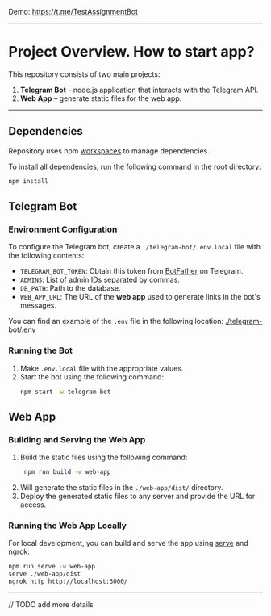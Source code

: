 Demo: https://t.me/TestAssignmentBot

---

# Project Overview. How to start app?

This repository consists of two main projects:

1. **Telegram Bot** - node.js application that interacts with the Telegram API.
2. **Web App** – generate static files for the web app.

---

## Dependencies

Repository uses npm [workspaces](https://docs.npmjs.com/cli/v10/using-npm/workspaces) to manage dependencies.

To install all dependencies, run the following command in the root directory:

```bash
npm install
```

## Telegram Bot

### Environment Configuration

To configure the Telegram bot, create a `./telegram-bot/.env.local` file with the following contents:

- `TELEGRAM_BOT_TOKEN`: Obtain this token from [BotFather]( https://t.me/BotFather) on Telegram.
- `ADMINS`: List of admin IDs separated by commas.
- `DB_PATH`: Path to the database.
- `WEB_APP_URL`: The URL of the **web app** used to generate links in the bot's messages.

You can find an example of the `.env` file in the following location:
[./telegram-bot/.env](telegram-bot%2F.env)

### Running the Bot

1. Make `.env.local` file with the appropriate values.
2. Start the bot using the following command:
   ```bash
   npm start -w telegram-bot
   ```

## Web App

### Building and Serving the Web App

1. Build the static files using the following command:
   ```bash
    npm run build -w web-app
    ``` 
2. Will generate the static files in the `./web-app/dist/` directory.
3. Deploy the generated static files to any server and provide the URL for access.

### Running the Web App Locally

For local development,
you can build and serve the app using [serve](https://www.npmjs.com/package/serve)
and [ngrok](https://ngrok.com/):

```bash
npm run serve -w web-app
serve ./web-app/dist
ngrok http http://localhost:3000/
```

---

// TODO add more details
